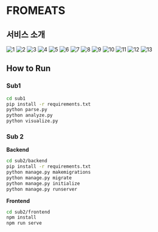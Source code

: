 # FROMEATS 

## 서비스 소개 

![1](./meta_description/1.JPG)
![2](./meta_description/2.JPG)
![3](./meta_description/3.JPG)
![4](./meta_description/4.JPG)
![5](./meta_description/5.JPG)
![6](./meta_description/6.JPG)
![7](./meta_description/7.JPG)
![8](./meta_description/8.JPG)
![9](./meta_description/9.JPG)
![10](./meta_description/11.JPG)
![11](./meta_description/10.JPG)
![12](./meta_description/12.JPG)
![13](./meta_description/13.JPG)


## How to Run

### Sub1

```sh
cd sub1
pip install -r requirements.txt
python parse.py
python analyze.py
python visualize.py
```

### Sub 2

**Backend**

```sh
cd sub2/backend
pip install -r requirements.txt
python manage.py makemigrations
python manage.py migrate
python manage.py initialize
python manage.py runserver
```

**Frontend**

```sh
cd sub2/frontend
npm install
npm run serve
```
